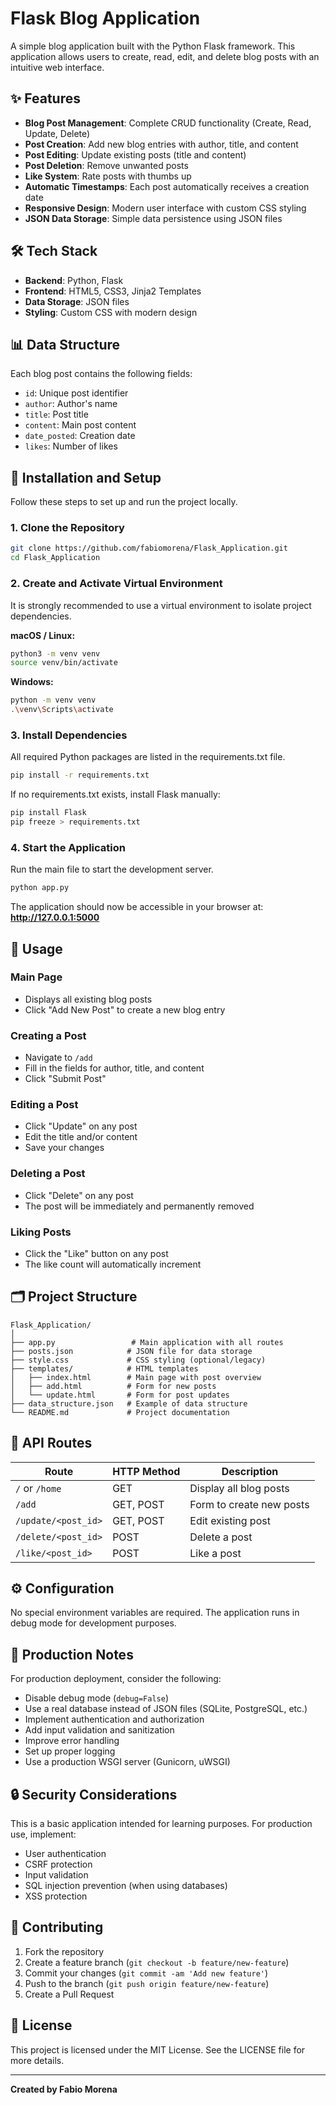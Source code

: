 # Flask Blog Application

A simple blog application built with the Python Flask framework. This application allows users to create, read, edit, and delete blog posts with an intuitive web interface.

## ✨ Features

- **Blog Post Management**: Complete CRUD functionality (Create, Read, Update, Delete)
- **Post Creation**: Add new blog entries with author, title, and content
- **Post Editing**: Update existing posts (title and content)
- **Post Deletion**: Remove unwanted posts
- **Like System**: Rate posts with thumbs up
- **Automatic Timestamps**: Each post automatically receives a creation date
- **Responsive Design**: Modern user interface with custom CSS styling
- **JSON Data Storage**: Simple data persistence using JSON files

## 🛠️ Tech Stack

- **Backend**: Python, Flask
- **Frontend**: HTML5, CSS3, Jinja2 Templates
- **Data Storage**: JSON files
- **Styling**: Custom CSS with modern design

## 📊 Data Structure

Each blog post contains the following fields:
- `id`: Unique post identifier
- `author`: Author's name
- `title`: Post title
- `content`: Main post content
- `date_posted`: Creation date
- `likes`: Number of likes

## 🚀 Installation and Setup

Follow these steps to set up and run the project locally.

### 1. Clone the Repository
```bash
git clone https://github.com/fabiomorena/Flask_Application.git
cd Flask_Application
```

### 2. Create and Activate Virtual Environment
It is strongly recommended to use a virtual environment to isolate project dependencies.

**macOS / Linux:**
```bash
python3 -m venv venv
source venv/bin/activate
```

**Windows:**
```bash
python -m venv venv
.\venv\Scripts\activate
```

### 3. Install Dependencies
All required Python packages are listed in the requirements.txt file.

```bash
pip install -r requirements.txt
```

If no requirements.txt exists, install Flask manually:
```bash
pip install Flask
pip freeze > requirements.txt
```

### 4. Start the Application
Run the main file to start the development server.

```bash
python app.py
```

The application should now be accessible in your browser at:
**http://127.0.0.1:5000**

## 📖 Usage

### Main Page
- Displays all existing blog posts
- Click "Add New Post" to create a new blog entry

### Creating a Post
- Navigate to `/add`
- Fill in the fields for author, title, and content
- Click "Submit Post"

### Editing a Post
- Click "Update" on any post
- Edit the title and/or content
- Save your changes

### Deleting a Post
- Click "Delete" on any post
- The post will be immediately and permanently removed

### Liking Posts
- Click the "Like" button on any post
- The like count will automatically increment

## 🗂️ Project Structure

```
Flask_Application/
│
├── app.py                 # Main application with all routes
├── posts.json            # JSON file for data storage
├── style.css             # CSS styling (optional/legacy)
├── templates/            # HTML templates
│   ├── index.html        # Main page with post overview
│   ├── add.html          # Form for new posts
│   └── update.html       # Form for post updates
├── data_structure.json   # Example of data structure
└── README.md             # Project documentation
```

## 🔧 API Routes

| Route | HTTP Method | Description |
|-------|-------------|-------------|
| `/` or `/home` | GET | Display all blog posts |
| `/add` | GET, POST | Form to create new posts |
| `/update/<post_id>` | GET, POST | Edit existing post |
| `/delete/<post_id>` | POST | Delete a post |
| `/like/<post_id>` | POST | Like a post |

## ⚙️ Configuration

No special environment variables are required. The application runs in debug mode for development purposes.

## 🚨 Production Notes

For production deployment, consider the following:
- Disable debug mode (`debug=False`)
- Use a real database instead of JSON files (SQLite, PostgreSQL, etc.)
- Implement authentication and authorization
- Add input validation and sanitization
- Improve error handling
- Set up proper logging
- Use a production WSGI server (Gunicorn, uWSGI)

## 🔒 Security Considerations

This is a basic application intended for learning purposes. For production use, implement:
- User authentication
- CSRF protection
- Input validation
- SQL injection prevention (when using databases)
- XSS protection

## 🤝 Contributing

1. Fork the repository
2. Create a feature branch (`git checkout -b feature/new-feature`)
3. Commit your changes (`git commit -am 'Add new feature'`)
4. Push to the branch (`git push origin feature/new-feature`)
5. Create a Pull Request

## 📜 License

This project is licensed under the MIT License. See the LICENSE file for more details.

---
**Created by Fabio Morena**